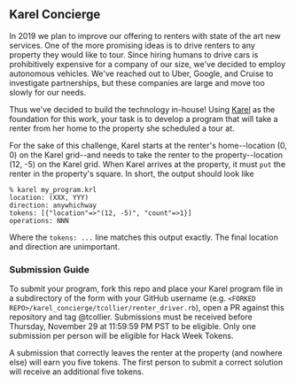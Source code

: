## Karel Concierge

In 2019 we plan to improve our offering to renters with state of the art new services.
One of the more promising ideas is to drive renters to any property they would like
to tour. Since hiring humans to drive cars is prohibitively expensive for a company of
our size, we've decided to employ autonomous vehicles. We've reached out to Uber,
Google, and Cruise to investigate partnerships, but these companies are large and
move too slowly for our needs.

Thus we've decided to build the technology in-house! Using
[Karel](https://github.com/apartmentlist/karel-interpreter) as the foundation for
this work, your task is to develop a program that will take a renter from her home
to the property she scheduled a tour at.

For the sake of this challenge, Karel starts at the renter's home--location (0, 0)
on the Karel grid--and needs to take the renter to the property--location (12, -5)
on the Karel grid. When Karel arrives at the property, it must `put` the renter in
the property's square. In short, the output should look like

```
% karel my_program.krl
location: (XXX, YYY)
direction: anywhichway
tokens: [{"location"=>"(12, -5)", "count"=>1}]
operations: NNN
```

Where the `tokens: ...` line matches this output exactly. The final location and
direction are unimportant.

### Submission Guide

To submit your program, fork this repo and place your Karel program file in a
subdirectory of the form with your GitHub username (e.g. `<FORKED REPO>/karel_concierge/tcollier/renter_driver.rb`), open a PR against this repository and tag @tcollier. Submissions must be received before Thursday,
November 29 at 11:59:59 PM PST to be eligible. Only one submission per person will
be eligible for Hack Week Tokens.

A submission that correctly leaves the renter at the property (and nowhere else) will
earn you five tokens. The first person to submit a correct solution will receive an
additional five tokens.
